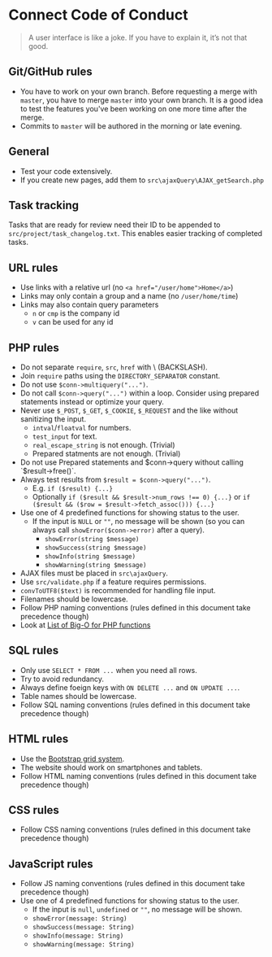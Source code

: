 # Connect Code of Conduct

> A user interface is like a joke. If you have to explain it, it’s not that good.

</cite>

## Git/GitHub rules

* You have to work on your own branch. Before requesting a merge with `master`, you have to merge `master` into your own branch. It is a good idea to test the features you've been working on one more time after the merge.
* Commits to `master` will be authored in the morning or late evening.

## General

* Test your code extensively.
* If you create new pages, add them to `src\ajaxQuery\AJAX_getSearch.php`

## Task tracking

Tasks that are ready for review need their ID to be appended to `src/project/task_changelog.txt`. This enables easier tracking of completed tasks.

## URL rules

* Use links with a relative url (no `<a href="/user/home">Home</a>`)
* Links may only contain a group and a name (no `/user/home/time`)
* Links may also contain query parameters
  * `n` or `cmp` is the company id
  * `v` can be used for any id

## PHP rules

* Do not separate `require`, `src`, `href` with \\ (BACKSLASH).
* Join `require` paths using the `DIRECTORY_SEPARATOR` constant.
* Do not use `$conn->multiquery("...")`.
* Do not call `$conn->query("...")` within a loop. Consider using prepared statements instead or optimize your query.
* Never use `$_POST`, `$_GET`, `$_COOKIE`, `$_REQUEST` and the like without sanitizing the input.
  * `intval`/`floatval` for numbers.
  * `test_input` for text.
  * `real_escape_string` is not enough. (Trivial)
  * Prepared statments are not enough. (Trivial)
* Do not use Prepared statements and $conn->query without calling `$result->free()`.
* Always test results from `$result = $conn->query("...")`.
  * E.g. `if ($result) {...}`
  * Optionally `if ($result && $result->num_rows !== 0) {...}` or `if ($result && ($row = $result->fetch_assoc())) {...}`
* Use one of 4 predefined functions for showing status to the user.
  * If the input is `NULL` or `""`, no message will be shown (so you can always call `showError($conn->error)` after a query).
    * `showError(string $message)`
    * `showSuccess(string $message)`
    * `showInfo(string $message)`
    * `showWarning(string $message)`
* AJAX files must be placed in `src\ajaxQuery`.
* Use `src/validate.php` if a feature requires permissions.
* `convToUTF8($text)` is recommended for handling file input.
* Filenames should be lowercase.
* Follow PHP naming conventions (rules defined in this document take precedence though)
* Look at [List of Big-O for PHP functions](https://stackoverflow.com/questions/2473989/list-of-big-o-for-php-functions)

## SQL rules

* Only use `SELECT * FROM ...` when you need all rows.
* Try to avoid redundancy.
* Always define foeign keys with `ON DELETE ...` and `ON UPDATE ...`.
* Table names should be lowercase.
* Follow SQL naming conventions (rules defined in this document take precedence though)

## HTML rules

* Use the [Bootstrap grid system](http://getbootstrap.com/docs/3.3/css/#grid).
* The website should work on smartphones and tablets.
* Follow HTML naming conventions (rules defined in this document take precedence though)

## CSS rules

* Follow CSS naming conventions (rules defined in this document take precedence though)

## JavaScript rules

* Follow JS naming conventions (rules defined in this document take precedence though)
* Use one of 4 predefined functions for showing status to the user.
  * If the input is `null`, `undefined` or `""`, no message will be shown.
  * `showError(message: String)`
  * `showSuccess(message: String)`
  * `showInfo(message: String)`
  * `showWarning(message: String)`
